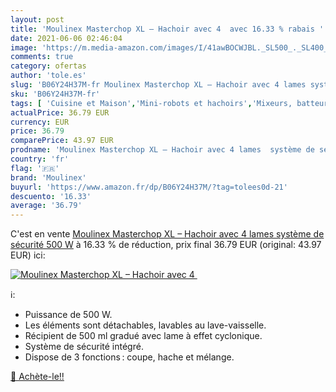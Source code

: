 ```yaml
---
layout: post
title: 'Moulinex Masterchop XL – Hachoir avec 4  avec 16.33 % rabais '
date: 2021-06-06 02:46:04
image: 'https://m.media-amazon.com/images/I/41awBOCWJBL._SL500_._SL400_.jpg'
comments: true
category: ofertas
author: 'tole.es'
slug: 'B06Y24H37M-fr Moulinex Masterchop XL – Hachoir avec 4 lames système de...'
sku: 'B06Y24H37M-fr'
tags: [ 'Cuisine et Maison','Mini-robots et hachoirs','Mixeurs, batteurs et robots multifonctions','Petit électroménager','Robots ménagers','moulinex', ]
actualPrice: 36.79 EUR
currency: EUR
price: 36.79
comparePrice: 43.97 EUR
prodname: 'Moulinex Masterchop XL – Hachoir avec 4 lames  système de sécurité  500 W'
country: 'fr'
flag: '🇫🇷'
brand: 'Moulinex'
buyurl: 'https://www.amazon.fr/dp/B06Y24H37M/?tag=tolees0d-21'
descuento: '16.33'
average: '36.79'
---
```


C'est en vente [Moulinex Masterchop XL – Hachoir avec 4 lames  système de sécurité  500 W](https://www.amazon.fr/dp/B06Y24H37M/?tag=tolees0d-21)  à  16.33 % de réduction, prix final  36.79 EUR (original: 43.97 EUR) ici:

[![Moulinex Masterchop XL – Hachoir avec 4 ](https://m.media-amazon.com/images/I/41awBOCWJBL._SL500_._SL400_.jpg)](https://www.amazon.fr/dp/B06Y24H37M/?tag=tolees0d-21)

ℹ️:

- Puissance de 500 W.
- Les éléments sont détachables, lavables au lave-vaisselle.
- Récipient de 500 ml gradué avec lame à effet cyclonique.
- Système de sécurité intégré.
- Dispose de 3 fonctions : coupe, hache et mélange.

[🛒 Achète-le!!](https://www.amazon.fr/dp/B06Y24H37M/?tag=tolees0d-21)

